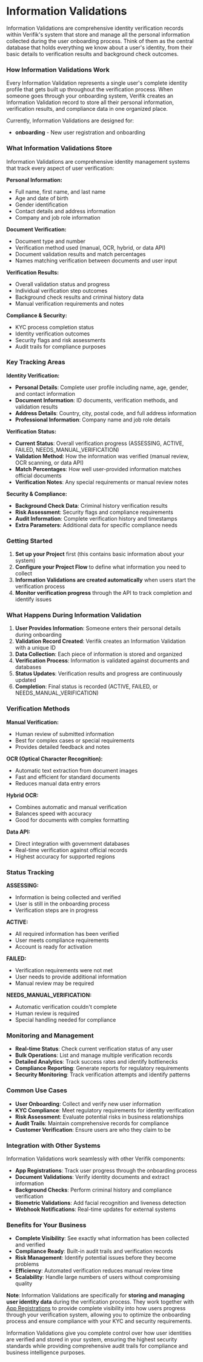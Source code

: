 # Information Validations

Information Validations are comprehensive identity verification records within Verifik's system that store and manage all the personal information collected during the user onboarding process. Think of them as the central database that holds everything we know about a user's identity, from their basic details to verification results and background check outcomes.

### **How Information Validations Work**

Every Information Validation represents a single user's complete identity profile that gets built up throughout the verification process. When someone goes through your onboarding system, Verifik creates an Information Validation record to store all their personal information, verification results, and compliance data in one organized place.

Currently, Information Validations are designed for:

* **onboarding** - New user registration and onboarding

### **What Information Validations Store**

Information Validations are comprehensive identity management systems that track every aspect of user verification:

**Personal Information:**

* Full name, first name, and last name
* Age and date of birth
* Gender identification
* Contact details and address information
* Company and job role information

**Document Verification:**

* Document type and number
* Verification method used (manual, OCR, hybrid, or data API)
* Document validation results and match percentages
* Names matching verification between documents and user input

**Verification Results:**

* Overall validation status and progress
* Individual verification step outcomes
* Background check results and criminal history data
* Manual verification requirements and notes

**Compliance & Security:**

* KYC process completion status
* Identity verification outcomes
* Security flags and risk assessments
* Audit trails for compliance purposes

### **Key Tracking Areas**

**Identity Verification:**

* **Personal Details**: Complete user profile including name, age, gender, and contact information
* **Document Information**: ID documents, verification methods, and validation results
* **Address Details**: Country, city, postal code, and full address information
* **Professional Information**: Company name and job role details

**Verification Status:**

* **Current Status**: Overall verification progress (ASSESSING, ACTIVE, FAILED, NEEDS\_MANUAL\_VERIFICATION)
* **Validation Method**: How the information was verified (manual review, OCR scanning, or data API)
* **Match Percentages**: How well user-provided information matches official documents
* **Verification Notes**: Any special requirements or manual review notes

**Security & Compliance:**

* **Background Check Data**: Criminal history verification results
* **Risk Assessment**: Security flags and compliance requirements
* **Audit Information**: Complete verification history and timestamps
* **Extra Parameters**: Additional data for specific compliance needs

### **Getting Started**

1. **Set up your Project** first (this contains basic information about your system)
2. **Configure your Project Flow** to define what information you need to collect
3. **Information Validations are created automatically** when users start the verification process
4. **Monitor verification progress** through the API to track completion and identify issues

### **What Happens During Information Validation**

1. **User Provides Information**: Someone enters their personal details during onboarding
2. **Validation Record Created**: Verifik creates an Information Validation with a unique ID
3. **Data Collection**: Each piece of information is stored and organized
4. **Verification Process**: Information is validated against documents and databases
5. **Status Updates**: Verification results and progress are continuously updated
6. **Completion**: Final status is recorded (ACTIVE, FAILED, or NEEDS\_MANUAL\_VERIFICATION)

### **Verification Methods**

**Manual Verification:**

* Human review of submitted information
* Best for complex cases or special requirements
* Provides detailed feedback and notes

**OCR (Optical Character Recognition):**

* Automatic text extraction from document images
* Fast and efficient for standard documents
* Reduces manual data entry errors

**Hybrid OCR:**

* Combines automatic and manual verification
* Balances speed with accuracy
* Good for documents with complex formatting

**Data API:**

* Direct integration with government databases
* Real-time verification against official records
* Highest accuracy for supported regions

### **Status Tracking**

**ASSESSING:**

* Information is being collected and verified
* User is still in the onboarding process
* Verification steps are in progress

**ACTIVE:**

* All required information has been verified
* User meets compliance requirements
* Account is ready for activation

**FAILED:**

* Verification requirements were not met
* User needs to provide additional information
* Manual review may be required

**NEEDS\_MANUAL\_VERIFICATION:**

* Automatic verification couldn't complete
* Human review is required
* Special handling needed for compliance

### **Monitoring and Management**

* **Real-time Status**: Check current verification status of any user
* **Bulk Operations**: List and manage multiple verification records
* **Detailed Analytics**: Track success rates and identify bottlenecks
* **Compliance Reporting**: Generate reports for regulatory requirements
* **Security Monitoring**: Track verification attempts and identify patterns

### **Common Use Cases**

* **User Onboarding**: Collect and verify new user information
* **KYC Compliance**: Meet regulatory requirements for identity verification
* **Risk Assessment**: Evaluate potential risks in business relationships
* **Audit Trails**: Maintain comprehensive records for compliance
* **Customer Verification**: Ensure users are who they claim to be

### **Integration with Other Systems**

Information Validations work seamlessly with other Verifik components:

* **App Registrations**: Track user progress through the onboarding process
* **Document Validations**: Verify identity documents and extract information
* **Background Checks**: Perform criminal history and compliance verification
* **Biometric Validations**: Add facial recognition and liveness detection
* **Webhook Notifications**: Real-time updates for external systems

### **Benefits for Your Business**

* **Complete Visibility**: See exactly what information has been collected and verified
* **Compliance Ready**: Built-in audit trails and verification records
* **Risk Management**: Identify potential issues before they become problems
* **Efficiency**: Automated verification reduces manual review time
* **Scalability**: Handle large numbers of users without compromising quality

**Note**: Information Validations are specifically for **storing and managing user identity data** during the verification process. They work together with [App Registrations](https://docs.verifik.co/resources/app-registrations.md) to provide complete visibility into how users progress through your verification system, allowing you to optimize the onboarding process and ensure compliance with your KYC and security requirements.

Information Validations give you complete control over how user identities are verified and stored in your system, ensuring the highest security standards while providing comprehensive audit trails for compliance and business intelligence purposes.
